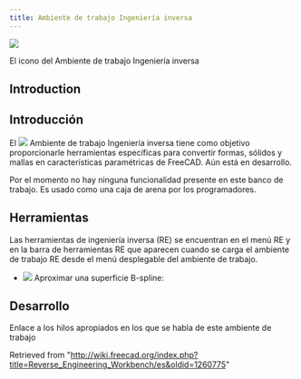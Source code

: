 ```yaml
---
title: Ambiente de trabajo Ingeniería inversa
---
```


![](/images/Workbench_Reverse_Engineering.svg)

El icono del Ambiente de trabajo Ingeniería inversa

## Introduction

## Introducción

El ![](/images/Workbench_Reverse_Engineering.svg) Ambiente de trabajo Ingeniería inversa tiene como objetivo proporcionarle herramientas específicas para convertir formas, sólidos y mallas en características paramétricas de FreeCAD. Aún está en desarrollo.

Por el momento no hay ninguna funcionalidad presente en este banco de trabajo. Es usado como una caja de arena por los programadores.

## Herramientas

Las herramientas de ingeniería inversa (RE) se encuentran en el menú RE y en la barra de herramientas RE que aparecen cuando se carga el ambiente de trabajo RE desde el menú desplegable del ambiente de trabajo.

- ![](/images/FitSurface.svg) Aproximar una superficie B-spline:

## Desarrollo

Enlace a los hilos apropiados en los que se habla de este ambiente de trabajo

Retrieved from "<http://wiki.freecad.org/index.php?title=Reverse_Engineering_Workbench/es&oldid=1260775>"
